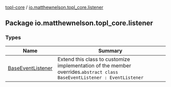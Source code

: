 [topl-core](../index.md) / [io.matthewnelson.topl_core.listener](./index.md)

## Package io.matthewnelson.topl_core.listener

### Types

| Name | Summary |
|---|---|
| [BaseEventListener](-base-event-listener/index.md) | Extend this class to customize implementation of the member overrides.`abstract class BaseEventListener : EventListener` |

